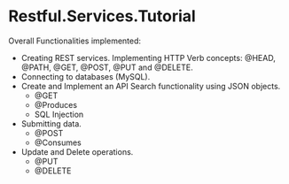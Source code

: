 Restful.Services.Tutorial
=========================

Overall Functionalities implemented:

- Creating REST services. Implementing HTTP Verb concepts: @HEAD, @PATH, @GET, @POST, @PUT and @DELETE.
- Connecting to databases (MySQL). 
- Create and Implement an API Search functionality using JSON objects.
    - @GET
    - @Produces
    - SQL Injection
- Submitting data. 
    - @POST
    - @Consumes
- Update and Delete operations.
    - @PUT
    - @DELETE
